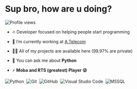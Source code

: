 
<h1 align="left">Sup bro, how are u doing?</h1>
<p align="left"> <img src="https://komarev.com/ghpvc/?username=kernelgm&color=blue" alt="Profile views" /> </p>

- 🔥 Developer focused on helping people start programming 

- 🔭 I’m currently working at [A.Telecom](http://www.atelecom.com.br/)

- 👨‍💻 All of my projects are available here (99.97% are private)

- 💬 You can ask me about **Python**

- ⚡ **Moba and RTS (greatest) Player 😜**

![Python](https://img.shields.io/badge/-Python-05122A?style=flat&logo=Python)&nbsp;
![Git](https://img.shields.io/badge/-Git-05122A?style=flat&logo=git)&nbsp;
![GitHub](https://img.shields.io/badge/-GitHub-181717?style=flat-square&logo=GitHub&color=000000&labelColor=181717)&nbsp;
![Visual Studio Code](https://img.shields.io/badge/-Visual%20Studio%20Code-007ACC?style=flat-square&logo=Visual%20Studio%20Code&color=000000&labelColor=007ACC)&nbsp;
![MSSQL](https://img.shields.io/badge/-Microsoft%20SQL%20Server-blue?style=flat-square&logo=Microsoft%20SQL%20Server&color=000000&labelColor=CC2927)&nbsp;
